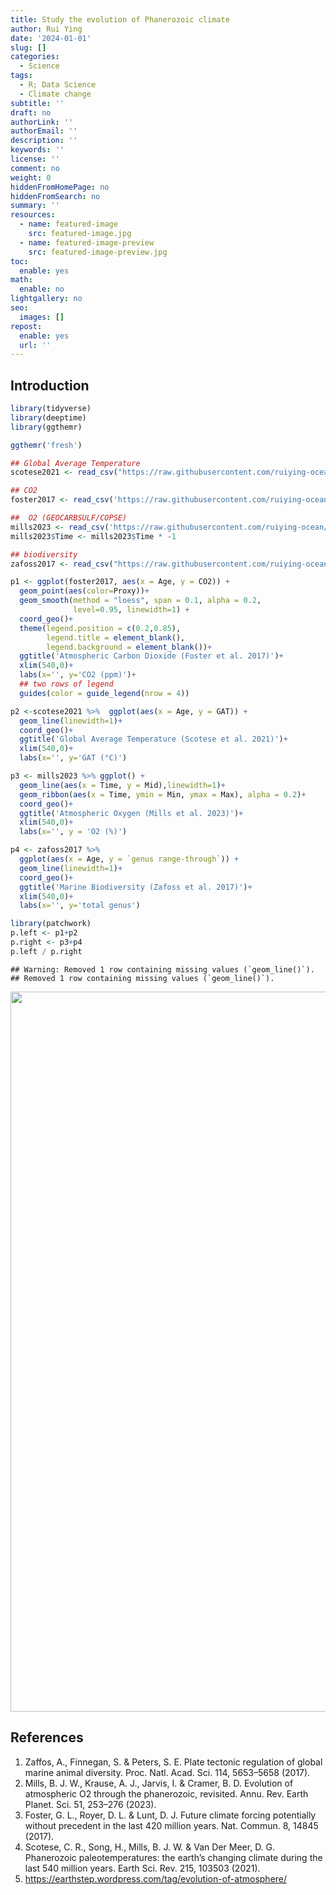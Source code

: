 ```yaml
---
title: Study the evolution of Phanerozoic climate
author: Rui Ying
date: '2024-01-01'
slug: []
categories:
  - Science
tags:
  - R; Data Science
  - Climate change
subtitle: ''
draft: no
authorLink: ''
authorEmail: ''
description: ''
keywords: ''
license: ''
comment: no
weight: 0
hiddenFromHomePage: no
hiddenFromSearch: no
summary: ''
resources:
  - name: featured-image
    src: featured-image.jpg
  - name: featured-image-preview
    src: featured-image-preview.jpg
toc:
  enable: yes
math:
  enable: no
lightgallery: no
seo:
  images: []
repost:
  enable: yes
  url: ''
---
```


## Introduction


```r
library(tidyverse)
library(deeptime)
library(ggthemr)

ggthemr('fresh')

## Global Average Temperature
scotese2021 <- read_csv("https://raw.githubusercontent.com/ruiying-ocean/phanerozoic_data/main/phanerozoic_data/Scotese2021.csv")

## CO2
foster2017 <- read_csv('https://raw.githubusercontent.com/ruiying-ocean/phanerozoic_data/main/phanerozoic_data/Foster2017.csv')

##  O2 (GEOCARBSULF/COPSE)
mills2023 <- read_csv('https://raw.githubusercontent.com/ruiying-ocean/phanerozoic_data/main/phanerozoic_data/Mills_etal_2023_AREPS_O2.csv')
mills2023$Time <- mills2023$Time * -1

## biodiversity
zafoss2017 <- read_csv("https://raw.githubusercontent.com/ruiying-ocean/phanerozoic_data/main/phanerozoic_data/ContinuousTimeSeries.csv")

p1 <- ggplot(foster2017, aes(x = Age, y = CO2)) +
  geom_point(aes(color=Proxy))+
  geom_smooth(method = "loess", span = 0.1, alpha = 0.2,
              level=0.95, linewidth=1) +
  coord_geo()+
  theme(legend.position = c(0.2,0.85),
        legend.title = element_blank(),
        legend.background = element_blank())+
  ggtitle('Atmospheric Carbon Dioxide (Foster et al. 2017)')+
  xlim(540,0)+
  labs(x='', y='CO2 (ppm)')+
  ## two rows of legend
  guides(color = guide_legend(nrow = 4))

p2 <-scotese2021 %>%  ggplot(aes(x = Age, y = GAT)) +
  geom_line(linewidth=1)+
  coord_geo()+
  ggtitle('Global Average Temperature (Scotese et al. 2021)')+
  xlim(540,0)+
  labs(x='', y='GAT (°C)')

p3 <- mills2023 %>% ggplot() +
  geom_line(aes(x = Time, y = Mid),linewidth=1)+
  geom_ribbon(aes(x = Time, ymin = Min, ymax = Max), alpha = 0.2)+
  coord_geo()+
  ggtitle('Atmospheric Oxygen (Mills et al. 2023)')+
  xlim(540,0)+
  labs(x='', y = 'O2 (%)')

p4 <- zafoss2017 %>% 
  ggplot(aes(x = Age, y = `genus range-through`)) +
  geom_line(linewidth=1)+
  coord_geo()+
  ggtitle('Marine Biodiversity (Zafoss et al. 2017)')+
  xlim(540,0)+
  labs(x='', y='total genus')

library(patchwork)
p.left <- p1+p2
p.right <- p3+p4
p.left / p.right
```

```
## Warning: Removed 1 row containing missing values (`geom_line()`).
## Removed 1 row containing missing values (`geom_line()`).
```

<img src="{{< blogdown/postref >}}index_files/figure-html/unnamed-chunk-1-1.png" width="1152" />

## References
1. Zaffos, A., Finnegan, S. & Peters, S. E. Plate tectonic regulation of global marine animal diversity. Proc. Natl. Acad. Sci. 114, 5653–5658 (2017).
2. Mills, B. J. W., Krause, A. J., Jarvis, I. & Cramer, B. D. Evolution of atmospheric O2 through the phanerozoic, revisited. Annu. Rev. Earth Planet. Sci. 51, 253–276 (2023).
3. Foster, G. L., Royer, D. L. & Lunt, D. J. Future climate forcing potentially without precedent in the last 420 million years. Nat. Commun. 8, 14845 (2017).
4. Scotese, C. R., Song, H., Mills, B. J. W. & Van Der Meer, D. G. Phanerozoic paleotemperatures: the earth’s changing climate during the last 540 million years. Earth Sci. Rev. 215, 103503 (2021).
5. https://earthstep.wordpress.com/tag/evolution-of-atmosphere/
